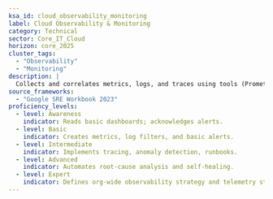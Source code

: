```yaml
---
ksa_id: cloud_observability_monitoring
label: Cloud Observability & Monitoring
category: Technical
sector: Core_IT_Cloud
horizon: core_2025
cluster_tags:
  - "Observability"
  - "Monitoring"
description: |
  Collects and correlates metrics, logs, and traces using tools (Prometheus, Grafana, OpenTelemetry); defines SLOs/SLIs and implements alerting and dashboarding.
source_frameworks:
  - "Google SRE Workbook 2023"
proficiency_levels:
  - level: Awareness
    indicator: Reads basic dashboards; acknowledges alerts.
  - level: Basic
    indicator: Creates metrics, log filters, and basic alerts.
  - level: Intermediate
    indicator: Implements tracing, anomaly detection, runbooks.
  - level: Advanced
    indicator: Automates root-cause analysis and self-healing.
  - level: Expert
    indicator: Defines org-wide observability strategy and telemetry standards.
---
```

